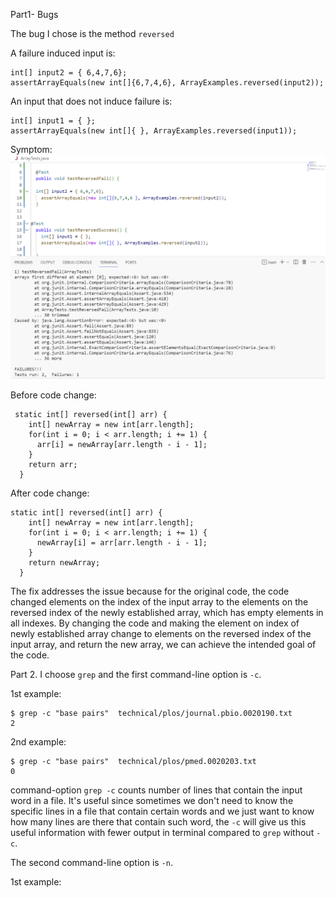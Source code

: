 Part1- Bugs

The bug I chose is the method ```reversed```

A failure induced input is:
```
int[] input2 = { 6,4,7,6};
assertArrayEquals(new int[]{6,7,4,6}, ArrayExamples.reversed(input2));
```
An input that does not induce failure is:
```
int[] input1 = { };
assertArrayEquals(new int[]{ }, ArrayExamples.reversed(input1));
```
Symptom:
![image](lab4.png)

Before code change:
```
 static int[] reversed(int[] arr) {
    int[] newArray = new int[arr.length];
    for(int i = 0; i < arr.length; i += 1) {
      arr[i] = newArray[arr.length - i - 1];
    }
    return arr;
  }
```

After code change:
```
static int[] reversed(int[] arr) {
    int[] newArray = new int[arr.length];
    for(int i = 0; i < arr.length; i += 1) {
      newArray[i] = arr[arr.length - i - 1];
    }
    return newArray;
  }
```

The fix addresses the issue because for the original code, the code changed elements on the index of the input array to the elements on the reversed index of the newly established array, which has empty elements in all indexes. By changing the code and making the element on index of newly established array change to elements on the reversed index of the input array, and return the new array, we can achieve the intended goal of the code.

Part 2.
I choose ```grep``` and the first command-line option is ```-c```.

1st example:
```
$ grep -c "base pairs"  technical/plos/journal.pbio.0020190.txt
2
```
2nd example:
```
$ grep -c "base pairs"  technical/plos/pmed.0020203.txt
0
```

command-option ```grep -c``` counts number of lines that contain the input word in a file. It's useful since sometimes we don't need to know the specific lines in a file that contain certain words and we just want to know how many lines are there that contain such word, the ```-c``` will give us this useful information with fewer output in terminal compared to ```grep``` without ```-c```.

The second command-line option is ```-n```.

1st example:

